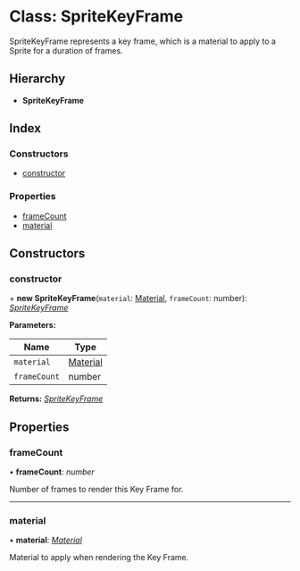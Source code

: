 
# Class: SpriteKeyFrame

SpriteKeyFrame represents a key frame, which is a material to apply to a
Sprite for a duration of frames.

## Hierarchy

* **SpriteKeyFrame**

## Index

### Constructors

* [constructor](spritekeyframe.md#constructor)

### Properties

* [frameCount](spritekeyframe.md#framecount)
* [material](spritekeyframe.md#material)

## Constructors

###  constructor

\+ **new SpriteKeyFrame**(`material`: [Material](material.md), `frameCount`: number): *[SpriteKeyFrame](spritekeyframe.md)*

**Parameters:**

Name | Type |
------ | ------ |
`material` | [Material](material.md) |
`frameCount` | number |

**Returns:** *[SpriteKeyFrame](spritekeyframe.md)*

## Properties

###  frameCount

• **frameCount**: *number*

Number of frames to render this Key Frame for.

___

###  material

• **material**: *[Material](material.md)*

Material to apply when rendering the Key Frame.
